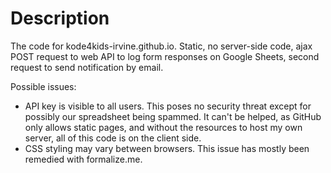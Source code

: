 # Description

The code for kode4kids-irvine.github.io. Static, no server-side code, ajax POST request to web API to log form responses on Google Sheets, second request to send notification by email.

Possible issues:
- API key is visible to all users. This poses no security threat except for possibly our spreadsheet being spammed. It can't be helped, as GitHub only allows static pages, and without the resources to host my own server, all of this code is on the client side.
- CSS styling may vary between browsers. This issue has mostly been remedied with formalize.me.